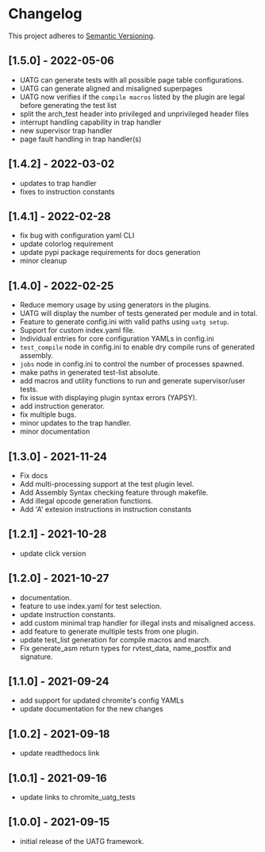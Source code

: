 # Changelog

This project adheres to [Semantic Versioning](https://semver.org/spec/v2.0.0.html).

## [1.5.0] - 2022-05-06
- UATG can generate tests with all possible page table configurations.
- UATG can generate aligned and misaligned superpages
- UATG now verifies if the ``compile macros`` listed by the plugin are legal before generating the test list
- split the arch_test header into privileged and unprivileged header files
- interrupt handling capability in trap handler
- new supervisor trap handler
- page fault handling in trap handler(s)

## [1.4.2] - 2022-03-02
- updates to trap handler
- fixes to instruction constants

## [1.4.1] - 2022-02-28
- fix bug with configuration yaml CLI
- update colorlog requirement
- update pypi package requirements for docs generation
- minor cleanup

## [1.4.0] - 2022-02-25
- Reduce memory usage by using generators in the plugins.
- UATG will display the number of tests generated per module and in total.
- Feature to generate config.ini with valid paths using ``uatg setup``.
- Support for custom index.yaml file.
- Individual entries for core configuration YAMLs in config.ini
- ``test_compile`` node in config.ini to enable dry compile runs of generated assembly.
- ``jobs`` node in config.ini to control the number of processes spawned.
- make paths in generated test-list absolute.
- add macros and utility functions to run and generate supervisor/user tests.
- fix issue with displaying plugin syntax errors (YAPSY).
- add instruction generator.
- fix multiple bugs.
- minor updates to the trap handler.
- minor documentation

## [1.3.0] - 2021-11-24
- Fix docs
- Add multi-processing support at the test plugin level.
- Add Assembly Syntax checking feature through makefile.
- Add illegal opcode generation functions.
- Add 'A' extesion instructions in instruction constants

## [1.2.1] - 2021-10-28
- update click version

## [1.2.0] - 2021-10-27
- documentation.
- feature to use index.yaml for test selection.
- update instruction constants.
- add custom minimal trap handler for illegal insts and misaligned access.
- add feature to generate multiple tests from one plugin.
- update test_list generation for compile macros and march.
- Fix generate_asm return types for rvtest_data, name_postfix and signature.

## [1.1.0] - 2021-09-24
- add support for updated chromite's config YAMLs
- update documentation for the new changes 

## [1.0.2] - 2021-09-18
- update readthedocs link

## [1.0.1] - 2021-09-16
- update links to chromite_uatg_tests

## [1.0.0] - 2021-09-15
- initial release of the UATG framework.
